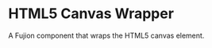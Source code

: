 HTML5 Canvas Wrapper
====================

A Fujion component that wraps the HTML5 canvas element.

